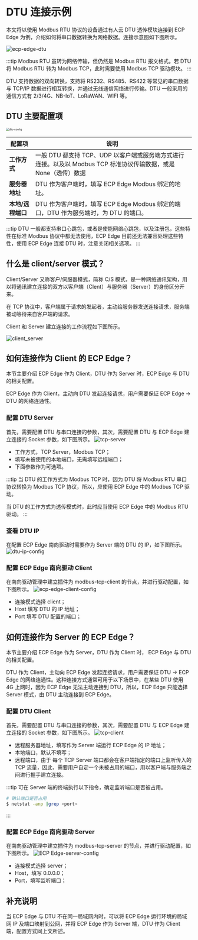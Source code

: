 # DTU 连接示例

本文将以使用 Modbus RTU 协议的设备通过有人云 DTU 透传模块连接到 ECP Edge 为例，介绍如何将串口数据转换为网络数据。连接示意图如下图所示。

![ecp-edge-dtu](./assets/ecpedge-dtu.png)

:::tip
Modbus RTU 虽转为网络传输，但仍然是 Modbus RTU 报文格式。若 DTU 将 Modbus RTU 转为 Modbus TCP，此时需要使用 Modbus TCP 驱动模块。
:::

DTU 支持数据的双向转换，支持将 RS232、RS485、RS422 等常见的串口数据与 TCP/IP 数据进行相互转换，并通过无线通信网络进行传输。DTU 一般采用的通信方式有 2/3/4G、NB-IoT、LoRaWAN、WIFI 等。

## DTU 主要配置项

<img src="./assets/DTU.png" alt="dtu-config" style="zoom:50%;" />

| 配置项                  | 说明                                                    |
| -------------------- | ------------------------------------------------------- |
| **工作方式** | 一般 DTU 都支持 TCP、UDP 以客户端或服务端方式进行连接。以及以 Modbus TCP 标准协议传输数据，或是 None（透传）数据|
| **服务器地址** | DTU 作为客户端时，填写 ECP Edge Modbus 绑定的地址。 |
| **本地/远程端口** | DTU 作为客户端时，填写 ECP Edge Modbus 绑定的端口，DTU 作为服务端时，为 DTU 的端口。 |

:::tip
DTU 一般都支持串口心跳包，或者是使能网络心跳包，以及注册包，这些特性在标准 Modbus 协议中都无法使用，ECP Edge 目前还无法兼容处理这些特性，使用 ECP Edge 连接 DTU 时，注意关闭相关选项。
:::


## 什么是 client/server 模式？

Client/Server 又称客户/伺服器模式，简称 C/S 模式，是一种网络通讯架构，用以将通讯建立连接的双方以客户端（Clent）与服务器（Server）的身份区分开来。

在 TCP 协议中，客户端属于请求的发起者，主动给服务器发送连接请求，服务端被动等待来自客户端的请求。

Client 和 Server 建立连接的工作流程如下图所示。

![client_server](./assets/client_server.png)

## 如何连接作为 Client 的 ECP Edge？

本节主要介绍 ECP Edge 作为 Client，DTU 作为 Server 时，ECP Edge 与 DTU 的相关配置。

ECP Edge 作为 Client，主动向 DTU 发起连接请求，用户需要保证 ECP Edge -> DTU 的网络连通性。

### 配置 DTU Server

首先，需要配置 DTU 与串口连接的参数，其次，需要配置 DTU 与 ECP Edge 建立连接的 Socket 参数，如下图所示。
![tcp-server](./assets/tcp-server.png)

* 工作方式，TCP Server，Modbus TCP；
* 填写未被使用的本地端口，无需填写远程端口；
* 下面参数作为可选项。

:::tip
当 DTU 的工作方式为 Modbus TCP 时，因为 DTU 将 Modbus RTU 串口协议转换为 Modbus TCP 协议，所以，应使用 ECP Edge 中的 Modbus TCP 驱动。

当 DTU 的工作方式为透传模式时，此时应当使用 ECP Edge 中的 Modbus RTU 驱动。
:::

### 查看 DTU IP

在配置 ECP Edge 南向驱动时需要作为 Server 端的 DTU 的 IP，如下图所示。
![dtu-ip-config](./assets/dtu-ip-config.png)

### 配置 ECP Edge 南向驱动 Client

在南向驱动管理中建立插件为 modbus-tcp-client 的节点，并进行驱动配置，如下图所示。
![ecp-edge-client-config](./assets/ecpedge-client-config.png)

* 连接模式选择 client；
* Host 填写 DTU 的 IP 地址；
* Port 填写 DTU 配置的端口；

## 如何连接作为 Server 的 ECP Edge？

本节主要介绍 ECP Edge 作为 Server，DTU 作为 Client 时， ECP Edge 与 DTU 的相关配置。

DTU 作为 Client，主动向 ECP Edge 发起连接请求，用户需要保证 DTU -> ECP Edge 的网络连通性。这种连接方式通常可用于以下场景中，在某些 DTU 使用 4G 上网时，因为 ECP Edge 无法主动连接到 DTU，所以，ECP Edge 只能选择 Server 模式，由 DTU 主动连接到 ECP Edge。

### 配置 DTU Client

首先，需要配置 DTU 与串口连接的参数，其次，需要配置 DTU 与 ECP Edge 建立连接的 Socket 参数，如下图所示。
![tcp-client](./assets/tcp-client.png)

* 远程服务器地址，填写作为 Server 端运行 ECP Edge 的 IP 地址；
* 本地端口，默认不填写；
* 远程端口，由于 每个 TCP Server 端口都会在客户端指定的端口上监听传入的 TCP 流量，因此，需要用户自定一个未被占用的端口，用以客户端与服务端之间进行握手建立连接。

:::tip
可在 Server 端的终端执行以下指令，确定监听端口是否被占用。

```bash
# 确认端口是否占用
$ netstat -anp |grep <port>
```
:::

### 配置 ECP Edge 南向驱动 Server

在南向驱动管理中建立插件为 modbus-tcp-server 的节点，并进行驱动配置，如下图所示。
![ECP Edge-server-config](./assets/ecpedge-server-config.png)

* 连接模式选择 server；
* Host，填写 0.0.0.0；
* Port，填写监听端口；

## 补充说明

当 ECP Edge 与 DTU 不在同一局域网内时，可以将 ECP Edge 运行环境的局域网 IP 及端口映射到公网，并将 ECP Edge 作为 Server 端，DTU 作为 Client 端，配置方式同上文所述。
